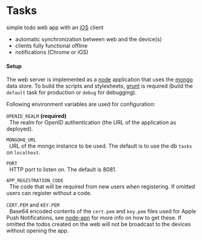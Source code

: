 # Tasks

simple todo web app with an [iOS](https://github.com/creepone/tasks-ios) client

* automatic synchronization between web and the device(s)
* clients fully functional offline
* notifications (Chrome or iOS)

#### Setup

The web server is implemented as a [node](http://nodejs.org/) application that uses the [mongo](http://www.mongodb.org/) data store. To build the scripts and stylesheets, [grunt](http://gruntjs.com/) is required (build the `default` task for production or `debug` for debugging).

Following environment variables are used for configuration:

`OPENID_REALM` **(required)**  
&nbsp;&nbsp;The realm for OpenID authentication (the URL of the application as deployed).

`MONGOHQ_URL`  
&nbsp;&nbsp;URL of the mongo instance to be used. The default is to use the db `tasks` on `localhost`.

`PORT`  
&nbsp;&nbsp;HTTP port to listen on. The default is 8081.

`APP_REGISTRATION_CODE`  
&nbsp;&nbsp;The code that will be required from new users when registering. If omitted users can register without a code.

`CERT.PEM` and `KEY.PEM`  
&nbsp;&nbsp;Base64 encoded contents of the `cert.pem` and `key.pem` files used for Apple Push Notifications, see [node-apn](https://github.com/argon/node-apn) for more info on how to get these. If omitted the todos created on the web will not be broadcast to the devices without opening the app.
